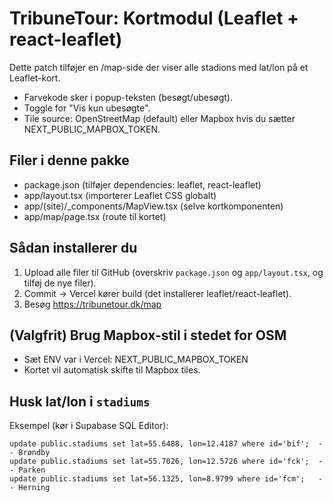 # TribuneTour: Kortmodul (Leaflet + react-leaflet)

Dette patch tilføjer en /map-side der viser alle stadions med lat/lon på et Leaflet-kort.
- Farvekode sker i popup-teksten (besøgt/ubesøgt).
- Toggle for "Vis kun ubesøgte".
- Tile source: OpenStreetMap (default) eller Mapbox hvis du sætter NEXT_PUBLIC_MAPBOX_TOKEN.

## Filer i denne pakke
- package.json (tilføjer dependencies: leaflet, react-leaflet)
- app/layout.tsx (importerer Leaflet CSS globalt)
- app/(site)/_components/MapView.tsx (selve kortkomponenten)
- app/map/page.tsx (route til kortet)

## Sådan installerer du
1. Upload alle filer til GitHub (overskriv `package.json` og `app/layout.tsx`, og tilføj de nye filer).
2. Commit → Vercel kører build (det installerer leaflet/react-leaflet).
3. Besøg https://tribunetour.dk/map

## (Valgfrit) Brug Mapbox-stil i stedet for OSM
- Sæt ENV var i Vercel: NEXT_PUBLIC_MAPBOX_TOKEN
- Kortet vil automatisk skifte til Mapbox tiles.

## Husk lat/lon i `stadiums`
Eksempel (kør i Supabase SQL Editor):
```
update public.stadiums set lat=55.6488, lon=12.4187 where id='bif';  -- Brøndby
update public.stadiums set lat=55.7026, lon=12.5726 where id='fck';  -- Parken
update public.stadiums set lat=56.1325, lon=8.9799 where id='fcm';   -- Herning
```
